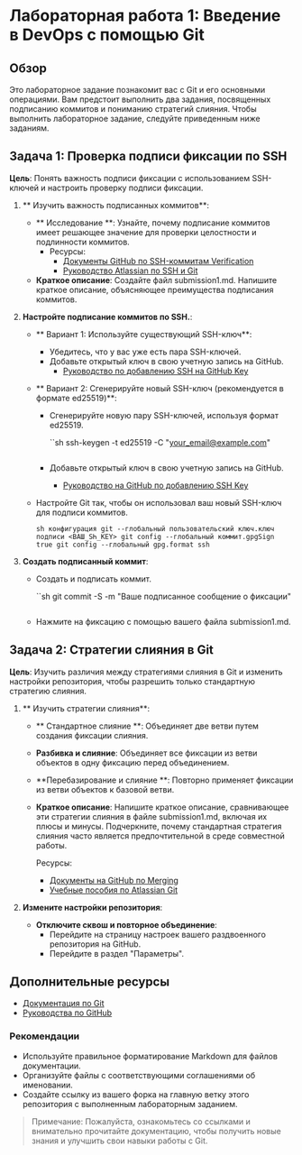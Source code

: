 # Лабораторная работа 1: Введение в DevOps с помощью Git

## Обзор

Это лабораторное задание познакомит вас с Git и его основными операциями. Вам предстоит выполнить два задания, посвященных подписанию коммитов и пониманию стратегий слияния. Чтобы выполнить лабораторное задание, следуйте приведенным ниже заданиям.

## Задача 1: Проверка подписи фиксации по SSH

**Цель**: Понять важность подписи фиксации с использованием SSH-ключей и настроить проверку подписи фиксации.

1. ** Изучить важность подписанных коммитов**:
   - ** Исследование **: Узнайте, почему подписание коммитов имеет решающее значение для проверки целостности и подлинности коммитов.
     - Ресурсы:
       - [Документы GitHub по SSH-коммитам Verification](https://docs.github.com/en/authentication/managing-commit-signature-verification/about-commit-signature-verification)
       - [Руководство Atlassian по SSH и Git](https://confluence.atlassian.com/bitbucketserver/sign-commits-and-tags-with-ssh-keys-1305971205.html)
   - **Краткое описание**: Создайте файл submission1.md. Напишите краткое описание, объясняющее преимущества подписания коммитов.

2. **Настройте подписание коммитов по SSH.**:
   - ** Вариант 1: Используйте существующий SSH-ключ**:
     - Убедитесь, что у вас уже есть пара SSH-ключей.
     - Добавьте открытый ключ в свою учетную запись на GitHub.
       - [Руководство по добавлению SSH на GitHub Key](https://docs.github.com/en/authentication/connecting-to-github-with-ssh/adding-a-new-ssh-key-to-your-github-account)

   - ** Вариант 2: Сгенерируйте новый SSH-ключ (рекомендуется в формате ed25519)**:
     - Сгенерируйте новую пару SSH-ключей, используя формат ed25519.

       ``sh
       ssh-keygen -t ed25519 -C "your_email@example.com"
       ```

     - Добавьте открытый ключ в свою учетную запись на GitHub.
       - [Руководство на GitHub по добавлению SSH Key](https://docs.github.com/en/authentication/connecting-to-github-with-ssh/adding-a-new-ssh-key-to-your-github-account)

   - Настройте Git так, чтобы он использовал ваш новый SSH-ключ для подписи коммитов.

     ``sh
     конфигурация git --глобальный пользовательский ключ.ключ подписи <ВАШ_ЅҺ_KEY>
     git config --глобальный коммит.gpgSign true
     git config --глобальный gpg.format ssh
``

3. **Создать подписанный коммит**:
   - Создать и подписать коммит.

     ``sh
     git commit -S -m "Ваше подписанное сообщение о фиксации"
     ```

   - Нажмите на фиксацию с помощью вашего файла submission1.md.

## Задача 2: Стратегии слияния в Git

**Цель**: Изучить различия между стратегиями слияния в Git и изменить настройки репозитория, чтобы разрешить только стандартную стратегию слияния.

1. ** Изучить стратегии слияния**:
   - ** Стандартное слияние **: Объединяет две ветви путем создания фиксации слияния.
   - **Разбивка и слияние**: Объединяет все фиксации из ветви объектов в одну фиксацию перед объединением.
   - **Перебазирование и слияние **: Повторно применяет фиксации из ветви объектов к базовой ветви.
   - **Краткое описание**: Напишите краткое описание, сравнивающее эти стратегии слияния в файле submission1.md, включая их плюсы и минусы. Подчеркните, почему стандартная стратегия слияния часто является предпочтительной в среде совместной работы.

     Ресурсы:
     - [Документы на GitHub по Merging](https://docs.github.com/en/pull-requests/collaborating-with-issues-and-pull-requests/about-pull-request-merge-squash-and-rebase)
     - [Учебные пособия по Atlassian Git](https://www.atlassian.com/git/tutorials/using-branches/merge-strategy)

2. **Измените настройки репозитория**:
   - **Отключите сквош и повторное объединение**:
     - Перейдите на страницу настроек вашего раздвоенного репозитория на GitHub.
     - Перейдите в раздел "Параметры".

## Дополнительные ресурсы

- [Документация по Git](https://git-scm.com/doc)
- [Руководства по GitHub](https://guides.github.com/)

### Рекомендации

- Используйте правильное форматирование Markdown для файлов документации.
- Организуйте файлы с соответствующими соглашениями об именовании.
- Создайте ссылку из вашего форка на главную ветку этого репозитория с выполненным лабораторным заданием.

> Примечание: Пожалуйста, ознакомьтесь со ссылками и внимательно прочитайте документацию, чтобы получить новые знания и улучшить свои навыки работы с Git.

